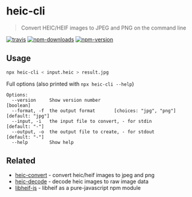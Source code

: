 # heic-cli

> Convert HEIC/HEIF images to JPEG and PNG on the command line

[![travis][travis.svg]][travis.link]
[![npm-downloads][npm-downloads.svg]][npm.link]
[![npm-version][npm-version.svg]][npm.link]

[travis.svg]: https://travis-ci.com/catdad-experiments/heic-cli.svg?branch=master
[travis.link]: https://travis-ci.com/catdad-experiments/heic-cli
[npm-downloads.svg]: https://img.shields.io/npm/dm/heic-cli.svg
[npm.link]: https://www.npmjs.com/package/heic-cli
[npm-version.svg]: https://img.shields.io/npm/v/heic-cli.svg

## Usage

```bash
npx heic-cli < input.heic > result.jpg
```

Full options (also printed with `npx heic-cli --help`)

```
Options:
  --version     Show version number                                    [boolean]
  --format, -f  the output format       [choices: "jpg", "png"] [default: "jpg"]
  --input, -i   the input file to convert, - for stdin            [default: "-"]
  --output, -o  the output file to create, - for stdout           [default: "-"]
  --help        Show help
```

## Related

* [heic-convert](https://github.com/catdad-experiments/heic-convert) - convert heic/heif images to jpeg and png
* [heic-decode](https://github.com/catdad-experiments/heic-decode) - decode heic images to raw image data
* [libheif-js](https://github.com/catdad-experiments/libheif-js) - libheif as a pure-javascript npm module
